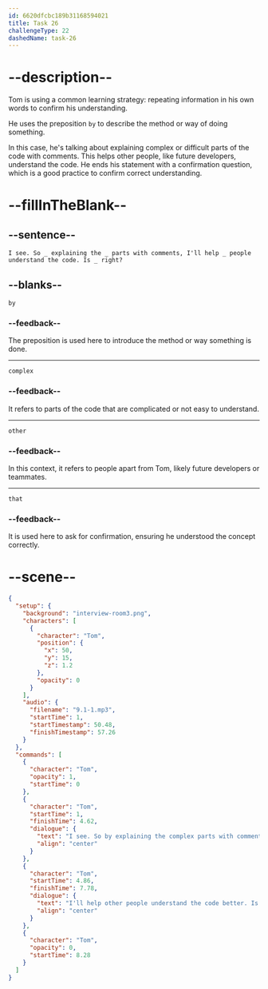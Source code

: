 ```yaml
---
id: 6620dfcbc189b31168594021
title: Task 26
challengeType: 22
dashedName: task-26
---
```


<!-- (Audio) Tom: I see. So by explaining the complex parts with comments, I'll help other people understand the code. Is that right? -->

# --description--

Tom is using a common learning strategy: repeating information in his own words to confirm his understanding. 

He uses the preposition `by` to describe the method or way of doing something. 

In this case, he's talking about explaining complex or difficult parts of the code with comments. This helps other people, like future developers, understand the code. He ends his statement with a confirmation question, which is a good practice to confirm correct understanding.

# --fillInTheBlank--

## --sentence--

`I see. So _ explaining the _ parts with comments, I'll help _ people understand the code. Is _ right?`

## --blanks--

`by`

### --feedback--

The preposition is used here to introduce the method or way something is done.

---

`complex`

### --feedback--

It refers to parts of the code that are complicated or not easy to understand.

---

`other`

### --feedback--

In this context, it refers to people apart from Tom, likely future developers or teammates.

---

`that`

### --feedback--

It is used here to ask for confirmation, ensuring he understood the concept correctly.

# --scene--

```json
{
  "setup": {
    "background": "interview-room3.png",
    "characters": [
      {
        "character": "Tom",
        "position": {
          "x": 50,
          "y": 15,
          "z": 1.2
        },
        "opacity": 0
      }
    ],
    "audio": {
      "filename": "9.1-1.mp3",
      "startTime": 1,
      "startTimestamp": 50.48,
      "finishTimestamp": 57.26
    }
  },
  "commands": [
    {
      "character": "Tom",
      "opacity": 1,
      "startTime": 0
    },
    {
      "character": "Tom",
      "startTime": 1,
      "finishTime": 4.62,
      "dialogue": {
        "text": "I see. So by explaining the complex parts with comments,",
        "align": "center"
      }
    },
    {
      "character": "Tom",
      "startTime": 4.86,
      "finishTime": 7.78,
      "dialogue": {
        "text": "I'll help other people understand the code better. Is that right?",
        "align": "center"
      }
    },
    {
      "character": "Tom",
      "opacity": 0,
      "startTime": 8.28
    }
  ]
}
```
